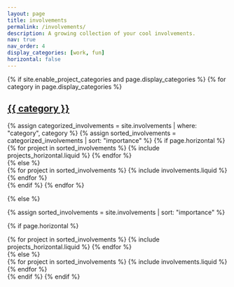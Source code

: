 ```yaml
---
layout: page
title: involvements
permalink: /involvements/
description: A growing collection of your cool involvements.
nav: true
nav_order: 4
display_categories: [work, fun]
horizontal: false
---
```


<!-- pages/involvements.md -->
<div class="projects">
{% if site.enable_project_categories and page.display_categories %}
  <!-- Display categorized involvements -->
  {% for category in page.display_categories %}
  <a id="{{ category }}" href=".#{{ category }}">
    <h2 class="category">{{ category }}</h2>
  </a>
  {% assign categorized_involvements = site.involvements | where: "category", category %}
  {% assign sorted_involvements = categorized_involvements | sort: "importance" %}
  <!-- Generate cards for each project -->
  {% if page.horizontal %}
  <div class="container">
    <div class="row row-cols-1 row-cols-md-2">
    {% for project in sorted_involvements %}
      {% include projects_horizontal.liquid %}
    {% endfor %}
    </div>
  </div>
  {% else %}
  <div class="row row-cols-1 row-cols-md-3">
    {% for project in sorted_involvements %}
      {% include involvements.liquid %}
    {% endfor %}
  </div>
  {% endif %}
  {% endfor %}

{% else %}

<!-- Display involvements without categories -->

{% assign sorted_involvements = site.involvements | sort: "importance" %}

  <!-- Generate cards for each project -->

{% if page.horizontal %}

  <div class="container">
    <div class="row row-cols-1 row-cols-md-2">
    {% for project in sorted_involvements %}
      {% include projects_horizontal.liquid %}
    {% endfor %}
    </div>
  </div>
  {% else %}
  <div class="row row-cols-1 row-cols-md-3">
    {% for project in sorted_involvements %}
      {% include involvements.liquid %}
    {% endfor %}
  </div>
  {% endif %}
{% endif %}
</div>
